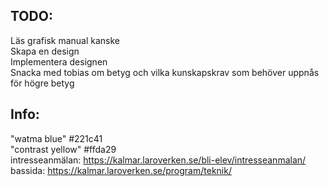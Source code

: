 <!-- 
\ (alt "  ") = Newline
# = h1
## = h2
> = Citat
>> = Dubbelcitat
* = Italic
** = Bold
*** = Italic bold
1. = ol
- = ul
"    " = codeblock
`` = inline code
![alt](url) = img
[text](url "title") = link
<url/email> = linked

https://www.markdownguide.org/basic-syntax/
-->

## TODO:

Läs grafisk manual kanske  
Skapa en design  
Implementera designen  
Snacka med tobias om betyg och vilka kunskapskrav som behöver uppnås för högre betyg

## Info:

"watma blue" #221c41  
"contrast yellow" #ffda29  
intresseanmälan: https://kalmar.laroverken.se/bli-elev/intresseanmalan/  
bassida: https://kalmar.laroverken.se/program/teknik/